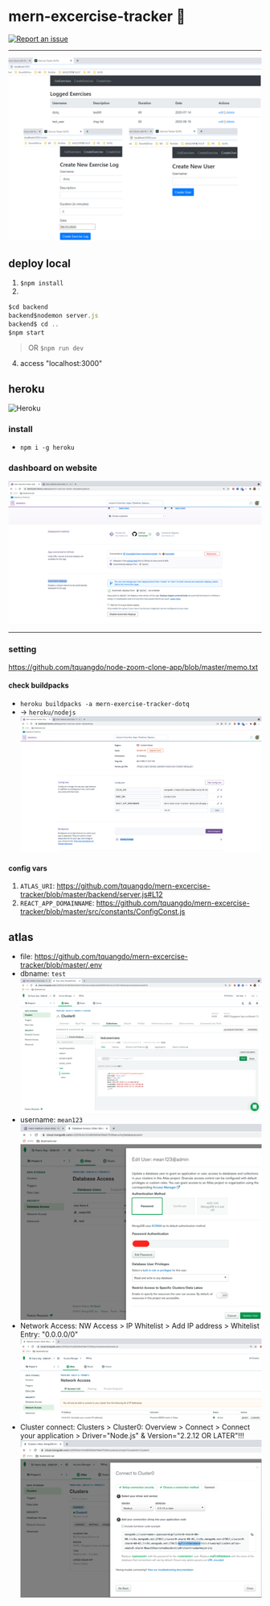 # mern-excercise-tracker 🚀

[![Report an issue](https://img.shields.io/badge/Support-Issues-green)](https://github.com/tquangdo/mern-excercise-tracker/issues/new)
***********
![demo](demo.png)

## deploy local
1. `$npm install`
2. 
```js
$cd backend
backend$nodemon server.js
backend$ cd ..
$npm start
```
>OR `$npm run dev`
4. access "localhost:3000"

## heroku
![Heroku](https://heroku-badge.herokuapp.com/?app=mern-exercise-tracker-dotq)
### install
- `npm i -g heroku`
### dashboard on website
![heroku](heroku.png)
***********
### setting
https://github.com/tquangdo/node-zoom-clone-app/blob/master/memo.txt
#### check buildpacks
- `heroku buildpacks -a mern-exercise-tracker-dotq`
- -> `heroku/nodejs`
![buildpacks](buildpacks.png)
#### config vars
1. `ATLAS_URI`: https://github.com/tquangdo/mern-excercise-tracker/blob/master/backend/server.js#L12
2. `REACT_APP_DOMAINNAME`: https://github.com/tquangdo/mern-excercise-tracker/blob/master/src/constants/ConfigConst.js

## atlas
- file: https://github.com/tquangdo/mern-excercise-tracker/blob/master/.env
- dbname: `test`
![db](db.png)
- username: `mean123`
![user_pw](user_pw.png)
- Network Access: NW Access > IP Whitelist > Add IP address > Whitelist Entry: "0.0.0.0/0"
![nw_access](nw_access.png)
- Cluster connect: Clusters > Cluster0: Overview > Connect > Connect your application > Driver="Node.js" & Version="2.2.12 OR LATER"!!!
![cluster_cnt](cluster_cnt.png)
